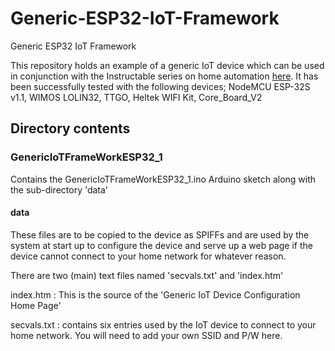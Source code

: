 # Generic-ESP32-IoT-Framework

Generic ESP32 IoT Framework

This repository holds an example of a generic IoT device which can be used in conjunction with the Instructable series on home automation [here](https://www.instructables.com/id/Home-Automation-12/).
It has been successfully tested with the following devices; NodeMCU ESP-32S v1.1, WIMOS LOLIN32, TTGO, Heltek WIFI Kit, Core_Board_V2 

## Directory contents

### GenericIoTFrameWorkESP32_1

Contains the GenericIoTFrameWorkESP32_1.ino Arduino sketch along with the sub-directory 'data'

#### data

These files are to be copied to the device as SPIFFs and are used by the system at start up to configure the device and serve up a web page if the device cannot connect to your home network for whatever reason. 

There are two (main) text files named 'secvals.txt' and 'index.htm'

index.htm : This is the source of the 'Generic IoT Device Configuration Home Page'

secvals.txt : contains six entries used by the IoT device to connect to your home network. You will need to add your own SSID and P/W here.


